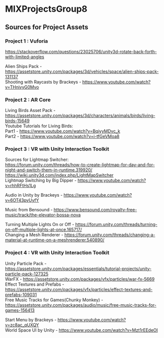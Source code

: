 # MIXProjectsGroup8

## Sources for Project Assets
### Project 1 : Vuforia
https://stackoverflow.com/questions/23025706/unity3d-rotate-back-forth-with-limited-angles <br>

Alien Ships Pack - https://assetstore.unity.com/packages/3d/vehicles/space/alien-ships-pack-131137 <br>
Shooting with Raycasts by Brackeys - https://www.youtube.com/watch?v=THnivyG0Mvo <br>

### Project 2 : AR Core
Living Birds Asset Pack - https://assetstore.unity.com/packages/3d/characters/animals/birds/living-birds-15649 <br>
Youtube Tutorials for Living Birds: <br>
Part1 - https://www.youtube.com/watch?v=BqiyyMDvc_k <br>
Part2 - https://www.youtube.com/watch?v=i-tfGeVMoa8 <br>

### Project 3 : VR with Unity Interaction Toolkit
Sources for Lightmap Switcher: <br>
https://forum.unity.com/threads/how-to-create-lightmap-for-day-and-for-night-and-switch-them-in-runtime.319920/ <br>
https://wiki.unity3d.com/index.php/LightMapSwitcher <br>
Lightmap Switching by Big Dipper - https://www.youtube.com/watch?v=rhhRFtHs1Lg <br>

Audio in Unity by Brackeys - https://www.youtube.com/watch?v=6OT43pvUyfY <br>

Music from Bensound - https://www.bensound.com/royalty-free-music/track/the-elevator-bossa-nova <br>

Turning Multiple Lights On or Off - https://forum.unity.com/threads/turning-on-off-multiple-lights-at-once.165717/ <br>
Changing a Mesh Renderer - https://forum.unity.com/threads/changing-a-material-at-runtime-on-a-meshrenderer.540890/ <br>

### Project 4 : VR with Unity Interaction Toolkit
Unity Particle Pack - https://assetstore.unity.com/packages/essentials/tutorial-projects/unity-particle-pack-127325 <br>
WarFX - https://assetstore.unity.com/packages/vfx/particles/war-fx-5669 <br>
Effect Textures and Prefabs - https://assetstore.unity.com/packages/vfx/particles/effect-textures-and-prefabs-109031 <br>
Free Music Tracks for Games(Chunky Monkey) - https://assetstore.unity.com/packages/audio/music/free-music-tracks-for-games-156413 <br>

Start Menu by Brackeys - https://www.youtube.com/watch?v=zc8ac_qUXQY <br>
World Space UI by Unity - https://www.youtube.com/watch?v=Mzt1rEEdeOI <br>
